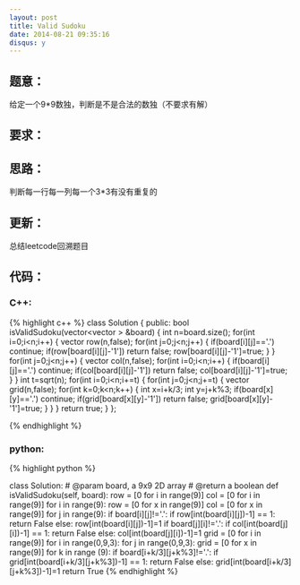 ```yaml
---
layout: post
title: Valid Sudoku
date: 2014-08-21 09:35:16
disqus: y
---
```


## 题意：
给定一个9*9数独，判断是不是合法的数独（不要求有解）

## 要求：


## 思路：
判断每一行每一列每一个3*3有没有重复的

## 更新：
总结leetcode回溯题目

## 代码：

### C++:

{% highlight c++ %}
class Solution {
public:
    bool isValidSudoku(vector<vector<char> > &board) {
        int n=board.size();
        for(int i=0;i<n;i++)
        {
            vector<bool> row(n,false);
            for(int j=0;j<n;j++)
            {
                if(board[i][j]=='.')
                    continue;
                if(row[board[i][j]-'1'])
                    return false;
                row[board[i][j]-'1']=true;
            }
        }
        for(int j=0;j<n;j++)
        {
            vector<bool> col(n,false);
            for(int i=0;i<n;i++)
            {
                if(board[i][j]=='.')
                    continue;
                if(col[board[i][j]-'1'])
                    return false;
                col[board[i][j]-'1']=true;
            }
        }
        int t=sqrt(n);
        for(int i=0;i<n;i+=t)
        {
            for(int j=0;j<n;j+=t)
            {
                vector<bool> grid(n,false);
                for(int k=0;k<n;k++)
                {
                    int x=i+k/3;
                    int y=j+k%3;
                    if(board[x][y]=='.')
                        continue;
                    if(grid[board[x][y]-'1'])
                        return false;
                    grid[board[x][y]-'1']=true;
                }
            }
        }
        return true;
    }
};


 {% endhighlight %}
### python:

{% highlight python %}

class Solution:
    # @param board, a 9x9 2D array
    # @return a boolean
    def isValidSudoku(self, board):
        row = [0 for i in range(9)]
        col = [0 for i in range(9)]
        for i in range(9):
            row = [0 for x in range(9)]
            col = [0 for x in range(9)]
            for j in range(9):
                if board[i][j]!='.':
                    if row[int(board[i][j])-1] == 1:
                        return False
                    else:
                        row[int(board[i][j])-1]=1
                if board[j][i]!='.':
                    if col[int(board[j][i])-1] == 1:
                        return False
                    else:
                        col[int(board[j][i])-1]=1
        grid = [0 for i in range(9)]
        for i in range(0,9,3):
            for j in range(0,9,3):
                grid = [0 for x in range(9)]
                for k in range (9):
                    if board[i+k/3][j+k%3]!='.':
                        if grid[int(board[i+k/3][j+k%3])-1] == 1:
                            return False
                        else:
                            grid[int(board[i+k/3][j+k%3])-1]=1
        return True
 {% endhighlight %}
